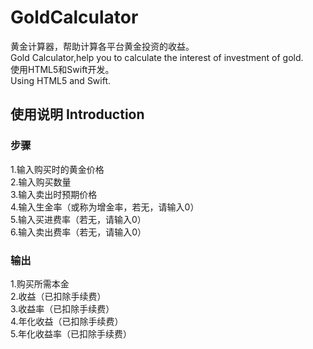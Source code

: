 # GoldCalculator
黄金计算器，帮助计算各平台黄金投资的收益。</br>
Gold Calculator,help you to calculate the interest of investment of gold.</br>
使用HTML5和Swift开发。</br>
Using HTML5 and Swift. </br>
## 使用说明 Introduction
### 步骤
1.输入购买时的黄金价格</br>
2.输入购买数量</br>
3.输入卖出时预期价格</br>
4.输入生金率（或称为增金率，若无，请输入0）</br>
5.输入买进费率（若无，请输入0）</br>
6.输入卖出费率（若无，请输入0）</br>
### 输出
1.购买所需本金</br>
2.收益（已扣除手续费）</br>
3.收益率（已扣除手续费）</br>
4.年化收益（已扣除手续费）</br>
5.年化收益率（已扣除手续费）</br>
